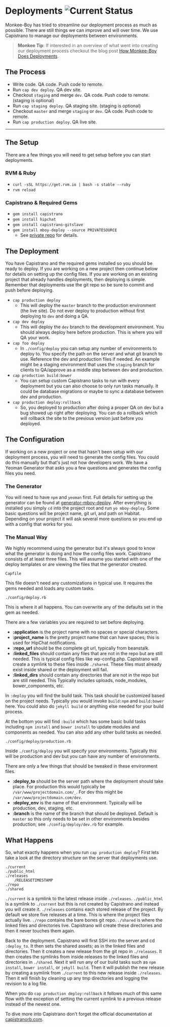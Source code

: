 # Deployments ![Current Status](https://img.shields.io/badge/status-Approved-green.svg)

Monkee-Boy has tried to streamline our deployment process as much as possible. There are still things we can improve and will over time. We use Capistrano to manage our deployments between environments.

> **Monkee Tip**: If interested in an overview of what went into creating our deployment process checkout the blog post [How Monkee-Boy Does Deployments](http://iwasasuperhero.com/2015/04/how-monkee-boy-does-deployments/).

## The Process

* Write code. QA code. Push code to remote.
* Run `cap dev deploy`. QA dev site.
* Checkout `staging` and merge `dev`. QA code. Push code to remote. (staging is optional)
* Run `cap staging deploy`. QA staging site. (staging is optional)
* Checkout `master` and merge `staging` or `dev`. QA code. Push code to remote.
* Run `cap production deploy`. QA live site.

---

## The Setup

There are a few things you will need to get setup before you can start deployments.

### RVM & Ruby
* `curl -sSL https://get.rvm.io | bash -s stable --ruby`
* `rvm reload`

### Capistrano & Required Gems
* `gem install capistrano`
* `gem install hipchat`
* `gem install capistrano-gitslave`
* `gem install mboy-deploy --source PRIVATESOURCE`
  * See [private repo](https://bitbucket.org/monkeeboy/mboy-deploy-gem) for details.

## The Deployment

You have Capistrano and the required gems installed so you should be ready to deploy. If you are working on a new project then continue below for details on setting up the config files. If you are working on an existing project that already handles deployments, then deploying is simple. Remember that deployments use the git repo so be sure to commit and push before deploying.

* `cap production deploy`
  * This will deploy the `master` branch to the production environment (the live site). Do not ever deploy to production without first deploying to `dev` and doing a QA.
* `cap dev deploy`
  * This will deploy the `dev` branch to the development environment. You should always deploy here before production. This is where you will QA your work.
* `cap foo deploy`
  * In `./config/deploy` you can setup any number of environments to deploy to. You specify the path on the server and what git branch to use. Reference the dev and production files if needed. An example might be a staging environment that uses the `staging` branch for clients to QA/approve as a middle step between dev and production.
* `cap production build:bower`
  * You can setup custom Capistrano tasks to run with every deployment but you can also choose to only run tasks manually. It could be database migrations or maybe to sync a database between dev and production.
* `cap production deploy:rollback`
  * So, you deployed to production after doing a proper QA on dev but a bug showed up right after deploying. You can do a rollback which will rollback the site to the previous version just before you deployed.

## The Configuration

If working on a new project or one that hasn't been setup with our deployment process, you will need to generate the config files. You could do this manually but that's just not how developers work. We have a Yeoman Generator that asks you a few questions and generates the config files you need.

### The Generator

You will need to have `npm` and `yeoman` first. Full details for setting up the generator can be found at [generator-mboy-deploy](https://www.npmjs.com/package/generator-mboy-deploy). After everything is installed you simply `cd` into the project root and run `yo mboy-deploy`. Some basic questions will be project name, git url, and path on Habitat. Depending on your project it will ask several more questions so you end up with a config that works for you.

### The Manual Way

We highly recommend using the generator but it's always good to know what the generator is doing and how the config files work. Capistrano consists of at least three files. This will assume you started with one of the deploy templates or are viewing the files that the generator created.

`Capfile`

This file doesn't need any customizations in typical use. It requires the gems needed and loads any custom tasks.

`./config/deploy.rb`

This is where it all happens. You can overwrite any of the defaults set in the gem as needed.

There are a few variables you are required to set before deploying.

* **:application** is the project name with no spaces or special characters.
* **:project_name** is the pretty project name that can have spaces; this is used for HipChat notifications.
* **:repo_url** should be the complete git url, typically from beanstalk.
* **:linked_files** should contain any files that are not in the repo but are still needed. This is typical config files like wp-config.php. Capistrano will create a symlink to these files inside `./shared`. These files must already exist inside shared or the deployment will fail.
* **:linked_dirs** should contain any directories that are not in the repo but are still needed. This Typically includes uploads, node_modules, bower_components, etc.

In `:deploy` you will find the build task. This task should be customized based on the project needs. Typically you would invoke `build:npm` and `build:bower` here. You could also do `jekyll build` or anything else needed for your build process.

At the bottom you will find `:build` which has some basic build tasks including `npm install` and `bower install` to update modules and components as needed. You can also add any other build tasks as needed.

`./config/deploy/production.rb`

Inside `./config/deploy` you will specify your environments. Typically this will be production and dev but you can have any number of environments.

There are only a few things that should be tweaked in these environment files.

* **:deploy_to** should be the server path where the deployment should take place. For production this would typically be `/var/www/projectdomain.com/_`. For dev this might be `/var/www/projectdomain.com/dev`.
* **:deploy_env** is the name of that environment. Typically will be production, dev, staging, etc.
* **:branch** is the name of the branch that should be deployed. Default is `master` so this only needs to be set in other environments besides production; see `./config/deploy/dev.rb` for example.

## What Happens

So, what exactly happens when you run `cap production deploy`? First lets take a look at the directory structure on the server that deployments use.

```
./current
./public_html
./releases
    /RELEASETIMESTAMP
./repo
./shared
```

`./current` is a symlink to the latest release inside `./releases`. `./public_html` is a symlink to `./current` but this is not created by Capistrano and instead you will create it. `./releases` contains each stored release of the project. By default we store five releases at a time. This is where the project files actually live. `./repo` contains the bare bones git repo. `./shared` is where the linked files and directories live. Capistrano will create these directories and then it never touches them again.

Back to the deployment. Capistrano will first SSH into the server and cd `:deploy_to`. It then sets the shared assets; as in the linked files and directories. Then it creates a new release from the git repo in `./releases`. It then creates the symlinks from inside releases to the linked files and directories in `./shared`. Next it will run any of our build tasks such as `npm install`, `bower install`, or `jekyll build`. Then it will publish the new release by creating a symlink from `./current` to this new release inside `./releases`. Then it will finish by cleaning up any tmp directories and logging the revision to a log file.

When you do `cap production deploy:rollback` it follows much of this same flow with the exception of setting the current symlink to a previous release instead of the newest one.

To dive more into Capistrano don't forget the official documentation at [capistranorb.com](http://capistranorb.com/).
